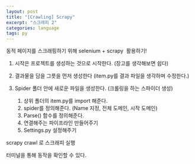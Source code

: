 ```yaml
---
layout: post
title: "[Crawling] Scrapy"
excerpt: "스크래피 2"
categories: language
tags: py
---
```


동적 페이지를 스크래핑하기 위해 selenium + scrapy  활용하기!



1. 시작은 프로젝트를 생성하는 것으로 시작한다. (장고를 생각해보면 쉽다)

2. 결과물을 담을 그릇을 먼저 생성한다 (item.py를 결과 파일을 생각하며 수정한다.)
3. Spider 폴더 안에 새로운 파일을 생성한다. (크롤링을 하는 스파이더 생성)
   1. 상위 폴더의 item.py를 import 해준다.
   2. spider를 정의해준다. (Name 지정, 전체 도메인, 시작 도메인)
   3. Parse() 함수를 정의해준다.
   4. 연결해주는 파이프라인 만들어주기
   5. Settings.py 설정해주기

scrapy crawl <project> 로 스크래피 실행

터미널을 통해 동작을 확인할 수 있다.

